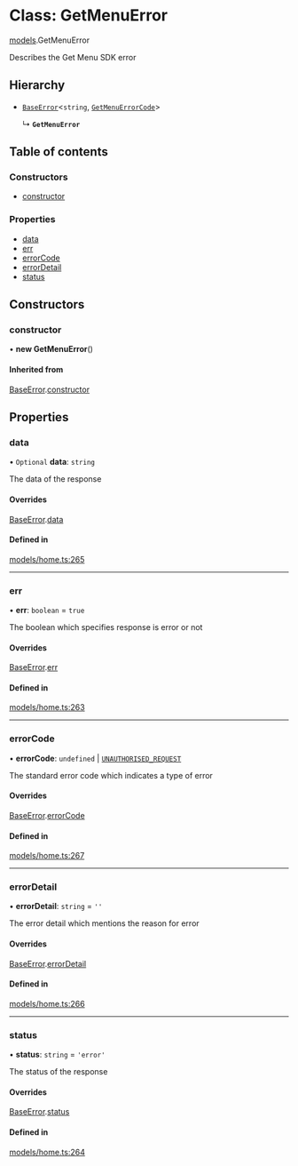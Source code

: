 # Class: GetMenuError

[models](../wiki/models).GetMenuError

Describes the Get Menu SDK error

## Hierarchy

- [`BaseError`](../wiki/models.BaseError)<`string`, [`GetMenuErrorCode`](../wiki/models.GetMenuErrorCode)\>

  ↳ **`GetMenuError`**

## Table of contents

### Constructors

- [constructor](../wiki/models.GetMenuError#constructor)

### Properties

- [data](../wiki/models.GetMenuError#data)
- [err](../wiki/models.GetMenuError#err)
- [errorCode](../wiki/models.GetMenuError#errorcode)
- [errorDetail](../wiki/models.GetMenuError#errordetail)
- [status](../wiki/models.GetMenuError#status)

## Constructors

### constructor

• **new GetMenuError**()

#### Inherited from

[BaseError](../wiki/models.BaseError).[constructor](../wiki/models.BaseError#constructor)

## Properties

### data

• `Optional` **data**: `string`

The data of the response

#### Overrides

[BaseError](../wiki/models.BaseError).[data](../wiki/models.BaseError#data)

#### Defined in

[models/home.ts:265](https://gitlab.com/baliganikhil/blackmirror-sdk/-/blob/349365c/src/models/home.ts#L265)

___

### err

• **err**: `boolean` = `true`

The boolean which specifies response is error or not

#### Overrides

[BaseError](../wiki/models.BaseError).[err](../wiki/models.BaseError#err)

#### Defined in

[models/home.ts:263](https://gitlab.com/baliganikhil/blackmirror-sdk/-/blob/349365c/src/models/home.ts#L263)

___

### errorCode

• **errorCode**: `undefined` \| [`UNAUTHORISED_REQUEST`](../wiki/models.GetMenuErrorCode#unauthorised_request)

The standard error code which indicates a type of error

#### Overrides

[BaseError](../wiki/models.BaseError).[errorCode](../wiki/models.BaseError#errorcode)

#### Defined in

[models/home.ts:267](https://gitlab.com/baliganikhil/blackmirror-sdk/-/blob/349365c/src/models/home.ts#L267)

___

### errorDetail

• **errorDetail**: `string` = `''`

The error detail which mentions the reason for error

#### Overrides

[BaseError](../wiki/models.BaseError).[errorDetail](../wiki/models.BaseError#errordetail)

#### Defined in

[models/home.ts:266](https://gitlab.com/baliganikhil/blackmirror-sdk/-/blob/349365c/src/models/home.ts#L266)

___

### status

• **status**: `string` = `'error'`

The status of the response

#### Overrides

[BaseError](../wiki/models.BaseError).[status](../wiki/models.BaseError#status)

#### Defined in

[models/home.ts:264](https://gitlab.com/baliganikhil/blackmirror-sdk/-/blob/349365c/src/models/home.ts#L264)
